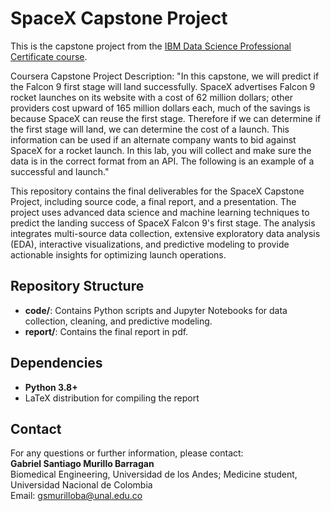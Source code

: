# SpaceX Capstone Project

This is the capstone project from the [IBM Data Science Professional Certificate course](https://www.coursera.org/professional-certificates/ibm-data-science).


Coursera Capstone Project Description: "In this capstone, we will predict if the Falcon 9 first stage will land successfully. SpaceX advertises Falcon 9 rocket launches on its website with a cost of 62 million dollars; other providers cost upward of 165 million dollars each, much of the savings is because SpaceX can reuse the first stage. Therefore if we can determine if the first stage will land, we can determine the cost of a launch. This information can be used if an alternate company wants to bid against SpaceX for a rocket launch. In this lab, you will collect and make sure the data is in the correct format from an API. The following is an example of a successful and launch."

This repository contains the final deliverables for the SpaceX Capstone Project, including source code, a final report, and a presentation. The project uses advanced data science and machine learning techniques to predict the landing success of SpaceX Falcon 9's first stage. The analysis integrates multi-source data collection, extensive exploratory data analysis (EDA), interactive visualizations, and predictive modeling to provide actionable insights for optimizing launch operations.

## Repository Structure

- **code/**: Contains Python scripts and Jupyter Notebooks for data collection, cleaning, and predictive modeling.
- **report/**: Contains the final report in pdf. 

## Dependencies

- **Python 3.8+**
- LaTeX distribution for compiling the report

## Contact

For any questions or further information, please contact:  
**Gabriel Santiago Murillo Barragan**  
Biomedical Engineering, Universidad de los Andes; Medicine student, Universidad Nacional de Colombia  
Email: gsmurilloba@unal.edu.co
